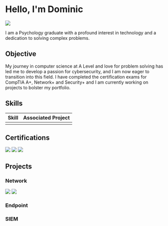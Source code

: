 # Hello, I'm Dominic
<a href="https://linkedin.com/in/dominic-henderson"><img src="https://img.shields.io/badge/-LinkedIn-0072b1?&style=for-the-badge&logo=linkedin&logoColor=white" /></a>

I am a Psychology graduate with a profound interest in technology and a dedication to solving complex problems.

## Objective

My journey in computer science at A Level and love for problem solving has led me to develop a passion for cybersecurity, and I am now eager to transition into this field. I have completed the certification exams for CompTIA A+, Network+ and Security+ and I am currently working on projects to bolster my portfolio.

## Skills

| Skill                                         | Associated Project         |
|-----------------------------------------------|----------------------------|
|           | |
## Certifications

<div>
<img src="https://img.shields.io/badge/-Security%2B-FF0000?&style=for-the-badge&logo=CompTIA&logoColor=white" />
<img src="https://img.shields.io/badge/-Network%2B-007ACC?&style=for-the-badge&logo=CompTIA&logoColor=white" />
<img src="https://img.shields.io/badge/-A%2B-4D4D4D?&style=for-the-badge&logo=CompTIA&logoColor=white" />
</div>

## Projects


### Network
<div>
    <img src="https://img.shields.io/badge/-Wireshark-1679A7?&style=for-the-badge&logo=Wireshark&logoColor=white" />
    <img src="https://img.shields.io/badge/-Cisco-1BA0D7?&style=for-the-badge&logo=Cisco&logoColor=white" />
</div>

### Endpoint
<div>
    
</div>

### SIEM
<div>
    
</div>
